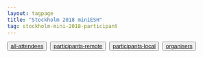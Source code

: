 ```yaml
---
layout: tagpage
title: "Stockholm 2018 miniESH"
tag: stockholm-mini-2018-participant
---
```

<button class="button"><a class="linkbutton" href="/tag/stockholm-mini-2018-people">
  all-attendees
</a></button>&nbsp;
<button class="button"><a class="linkbutton" href="/tag/stockholm-mini-2018-remote">
  participants-remote
</a></button>&nbsp;
<button class="button"><a class="linkbutton" href="/tag/stockholm-mini-2018-participant">
  participants-local
</a></button>&nbsp;
<button class="button"><a class="linkbutton" href="/tag/stockholm-mini-2018-organiser">
  organisers
</a></button>